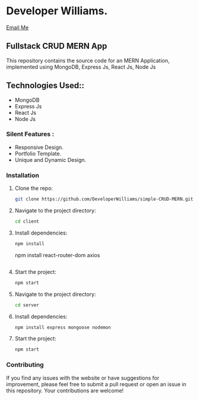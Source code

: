 ﻿# Developer Williams.

[Email Me](mailto:archywilliams2@gmail.com)

## Fullstack CRUD MERN App

This repository contains the source code for an MERN Application, implemented using MongoDB, Express Js, React Js, Node Js


## Technologies Used::

* MongoDB
* Express Js
* React Js
* Node Js

### Silent Features :

* Responsive Design.
* Portfolio Template.
* Unique and Dynamic Design.

### Installation

1. Clone the repo:
    ```bash
    git clone https://github.com/DeveloperWilliams/simple-CRUD-MERN.git
    ```

2. Navigate to the project directory:
    ```bash
    cd client
    ```
3. Install dependencies:
    ```bash
    npm install
    ```
    
    npm install react-router-dom axios
    ```
4. Start the project:
    ```bash
    npm start
    ```
5. Navigate to the project directory:
    ```bash
    cd server
    ```
3. Install dependencies:
    ```bash
    npm install express mongoose nodemon
    ```
4. Start the project:
    ```bash
    npm start
    ```



### Contributing

If you find any issues with the website or have suggestions for improvement, please feel free to submit a pull request or open an issue in this repository. Your contributions are welcome!






